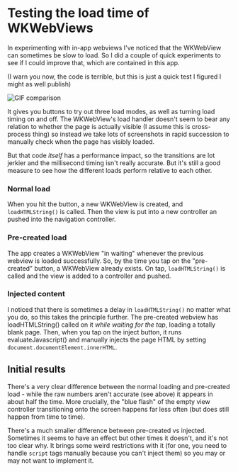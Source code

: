 # Testing the load time of WKWebViews

In experimenting with in-app webviews I've noticed that the WKWebView can sometimes be slow to load. So I did a couple of quick experiments to see if I could improve that, which are contained in this app.

(I warn you now, the code is terrible, but this is just a quick test I figured I might as well publish)

![GIF comparison](https://thumbs.gfycat.com/CourteousMediumAssassinbug-size_restricted.gif)

It gives you buttons to try out three load modes, as well as turning load timing on and off. The WKWebView's load handler doesn't seem to bear any relation to whether the page is actually visible (I assume this is cross-process thing) so instead we take lots of screenshots in rapid succession to manually check when the page has visibly loaded.

But that code _itself_ has a performance impact, so the transitions are lot jerkier and the millisecond timing isn't really accurate. But it's still a good measure to see how the different loads perform relative to each other.

### Normal load

When you hit the button, a new WKWebView is created, and `loadHTMLString()` is called. Then the view is put into a new controller an pushed into the navigation controller.

### Pre-created load

The app creates a WKWebView "in waiting" whenever the previous webview is loaded successfully. So, by the time you tap on the "pre-created" button, a WKWebView already exists. On tap, `loadHTMLString()` is called and the view is
added to a controller and pushed.

### Injected content

I noticed that there is sometimes a delay in `loadHTMLString()` no matter what you do, so this takes the principle further. The pre-created webview has loadHTMLString() called on it _while waiting for the tap_, loading a totally blank page. Then, when you tap on the inject button, it runs evaluateJavascript() and manually injects the page HTML by setting `document.documentElement.innerHTML`.

## Initial results

There's a very clear difference between the normal loading and pre-created load - while the raw numbers aren't accurate (see above) it appears in about half the time. More crucially, the "blue flash" of the empty view controller transitioning onto the screen happens far less often (but does still happen from time to time).

There's a much smaller difference between pre-created vs injected. Sometimes it seems to have an effect but other times it doesn't, and it's not too clear why. It brings some weird restrictions with it (for one, you need to handle `script` tags manually because you can't inject them) so you may or may not want to implement it.
